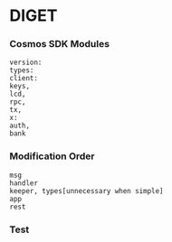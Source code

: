 # DIGET
### Cosmos SDK Modules
    version:
    types:
    client:
    keys,
    lcd,
    rpc,
    tx,
    x:
    auth,
    bank

### Modification Order
    msg
    handler
    keeper, types[unnecessary when simple]
    app
    rest
    
### Test
    
